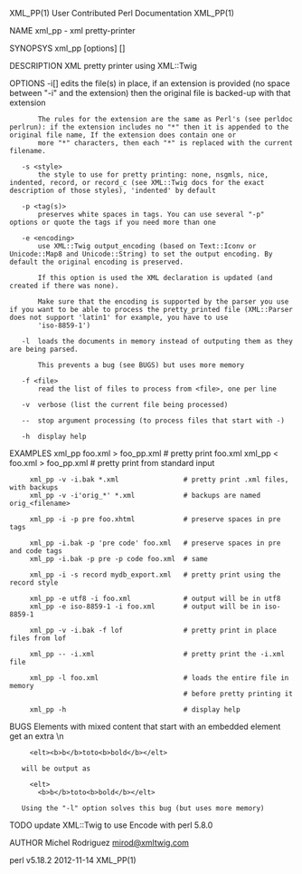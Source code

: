 XML_PP(1)                                                                            User Contributed Perl Documentation                                                                            XML_PP(1)



NAME
       xml_pp - xml pretty-printer

SYNOPSYS
       xml_pp [options] [<files>]

DESCRIPTION
       XML pretty printer using XML::Twig

OPTIONS
       -i[<extension>]
           edits the file(s) in place, if an extension is provided (no space between "-i" and the extension) then the original file is backed-up with that extension

           The rules for the extension are the same as Perl's (see perldoc perlrun): if the extension includes no "*" then it is appended to the original file name, If the extension does contain one or
           more "*" characters, then each "*" is replaced with the current filename.

       -s <style>
           the style to use for pretty printing: none, nsgmls, nice, indented, record, or record_c (see XML::Twig docs for the exact description of those styles), 'indented' by default

       -p <tag(s)>
           preserves white spaces in tags. You can use several "-p" options or quote the tags if you need more than one

       -e <encoding>
           use XML::Twig output_encoding (based on Text::Iconv or Unicode::Map8 and Unicode::String) to set the output encoding. By default the original encoding is preserved.

           If this option is used the XML declaration is updated (and created if there was none).

           Make sure that the encoding is supported by the parser you use if you want to be able to process the pretty_printed file (XML::Parser does not support 'latin1' for example, you have to use
           'iso-8859-1')

       -l  loads the documents in memory instead of outputing them as they are being parsed.

           This prevents a bug (see BUGS) but uses more memory

       -f <file>
           read the list of files to process from <file>, one per line

       -v  verbose (list the current file being processed)

       --  stop argument processing (to process files that start with -)

       -h  display help

EXAMPLES
         xml_pp foo.xml > foo_pp.xml           # pretty print foo.xml
         xml_pp < foo.xml > foo_pp.xml         # pretty print from standard input

         xml_pp -v -i.bak *.xml                # pretty print .xml files, with backups
         xml_pp -v -i'orig_*' *.xml            # backups are named orig_<filename>

         xml_pp -i -p pre foo.xhtml            # preserve spaces in pre tags

         xml_pp -i.bak -p 'pre code' foo.xml   # preserve spaces in pre and code tags
         xml_pp -i.bak -p pre -p code foo.xml  # same

         xml_pp -i -s record mydb_export.xml   # pretty print using the record style

         xml_pp -e utf8 -i foo.xml             # output will be in utf8
         xml_pp -e iso-8859-1 -i foo.xml       # output will be in iso-8859-1

         xml_pp -v -i.bak -f lof               # pretty print in place files from lof

         xml_pp -- -i.xml                      # pretty print the -i.xml file

         xml_pp -l foo.xml                     # loads the entire file in memory
                                               # before pretty printing it

         xml_pp -h                             # display help

BUGS
       Elements with mixed content that start with an embedded element get an extra \n

         <elt><b>b</b>toto<b>bold</b></elt>

       will be output as

         <elt>
           <b>b</b>toto<b>bold</b></elt>

       Using the "-l" option solves this bug (but uses more memory)

TODO
       update XML::Twig to use Encode with perl 5.8.0

AUTHOR
       Michel Rodriguez <mirod@xmltwig.com>



perl v5.18.2                                                                                      2012-11-14                                                                                        XML_PP(1)
